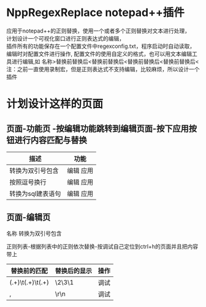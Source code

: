 # NppRegexReplace notepad++插件
应用于notepad++的正则替换，使用一个或者多个正则替换对文本进行处理，  
计划设计一个可视化窗口进行正则表达式的编辑，  
插件所有的功能保存在一个配置文件中regexconfig.txt，程序启动时自动读取，编辑时对配置文件进行操作,
配置文件的使用自定义的格式，也可以用文本编辑工具进行编辑,如 名称>替换前替换后<替换前替换后<替换前替换后<替换前替换后<
注：之前一直使用录制宏，但是正则表达式不支持编辑，比较麻烦，所以设计一个插件


# 计划设计这样的页面

## 页面-功能页 -按编辑功能跳转到编辑页面-按下应用按钮进行内容匹配与替换

 描述  | 功能  
 ---- | ----- 
 转换为双引号包含  | 编辑 应用
 按照逗号换行  | 编辑 应用
 转换为sql建表语句  | 编辑 应用 
## 页面-编辑页

 名称   转换为双引号包含  
 
 正则列表-根据列表中的正则依次替换-按调试自己定位到ctrl+h的页面并且把内容带上
 
 替换前的匹配  |  替换后的显示  | 操作
 ---- | ----- | -----
 (.+)\t(.+)\t(.+)  |  \2\3\1 | 调试
 ,  | \r\n | 调试
 